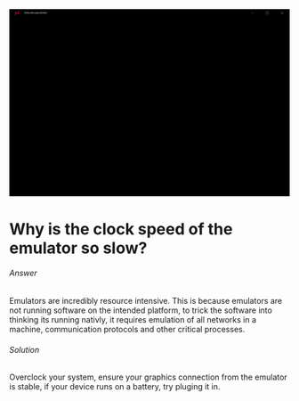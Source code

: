 <img src="https://raw.githubusercontent.com/RayonixAdv/RXArchEmulationOnWin64/main/Screenshot/Frame%203.png" />

# Why is the clock speed of the emulator so slow?
###### Answer
Emulators are incredibly resource intensive. This is because emulators are not running software on the intended platform, to trick the software into thinking its running nativly, it requires emulation of all networks in a machine, communication protocols and other critical processes.
###### Solution
Overclock your system, ensure your graphics connection from the emulator is stable, if your device runs on a battery, try pluging it in.
